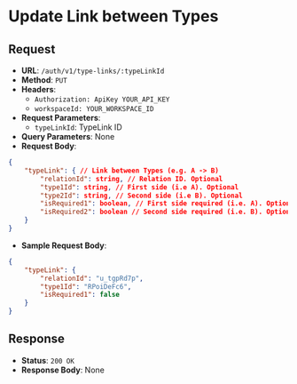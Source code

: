 # Update Link between Types

## Request
* **URL**: `/auth/v1/type-links/:typeLinkId`
* **Method**: `PUT`
* **Headers**:
    * `Authorization: ApiKey YOUR_API_KEY`
    * `workspaceId: YOUR_WORKSPACE_ID`
* **Request Parameters**:
    * `typeLinkId`: TypeLink ID
* **Query Parameters**: None
* **Request Body**:
```json
{
    "typeLink": { // Link between Types (e.g. A -> B)
        "relationId": string, // Relation ID. Optional
        "type1Id": string, // First side (i.e A). Optional
        "type2Id": string, // Second side (i.e B). Optional
        "isRequired1": boolean, // First side required (i.e. A). Optional
        "isRequired2": boolean // Second side required (i.e. B). Optional
    }
}
```

* **Sample Request Body**:
```json
{
    "typeLink": {
        "relationId": "u_tgpRd7p",
        "type1Id": "RPoiDeFc6",
        "isRequired1": false
    }
}
```

## Response
* **Status**: `200 OK`
* **Response Body**:
None
